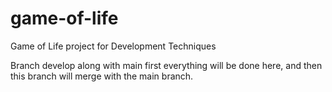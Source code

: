 # game-of-life
Game of Life project for Development Techniques 

Branch develop along with main
first everything will be done here, and then this branch will merge with the main branch.
